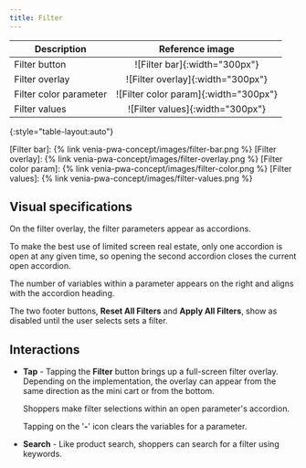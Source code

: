 ```yaml
---
title: Filter
---
```


| Description            | Reference image                       |
| ---------------------- | :-----------------------------------: |
| Filter button          | ![Filter bar]{:width="300px"}         |
| Filter overlay         | ![Filter overlay]{:width="300px"}     |
| Filter color parameter | ![Filter color param]{:width="300px"} |
| Filter values          | ![Filter values]{:width="300px"}      |
{:style="table-layout:auto"}

[Filter bar]: {% link venia-pwa-concept/images/filter-bar.png %}
[Filter overlay]: {% link venia-pwa-concept/images/filter-overlay.png %}
[Filter color param]: {% link venia-pwa-concept/images/filter-color.png %}
[Filter values]: {% link venia-pwa-concept/images/filter-values.png %}

## Visual specifications

On the filter overlay, the filter parameters appear as accordions.

To make the best use of limited screen real estate, only one accordion is open at any given time, so
opening the second accordion closes the current open accordion.

The number of variables within a parameter appears on the right and aligns with the accordion heading.

The two footer buttons, **Reset All Filters** and **Apply All Filters**, show as disabled until the user selects sets a filter.

## Interactions

* **Tap** - Tapping the **Filter** button brings up a full-screen filter overlay.
    Depending on the implementation, the overlay can appear from the same direction as the mini cart or from the bottom.

    Shoppers make filter selections within an open parameter's accordion.

    Tapping on the '**-**' icon clears the variables for a parameter.

* **Search** - Like product search, shoppers can search for a filter using keywords.
